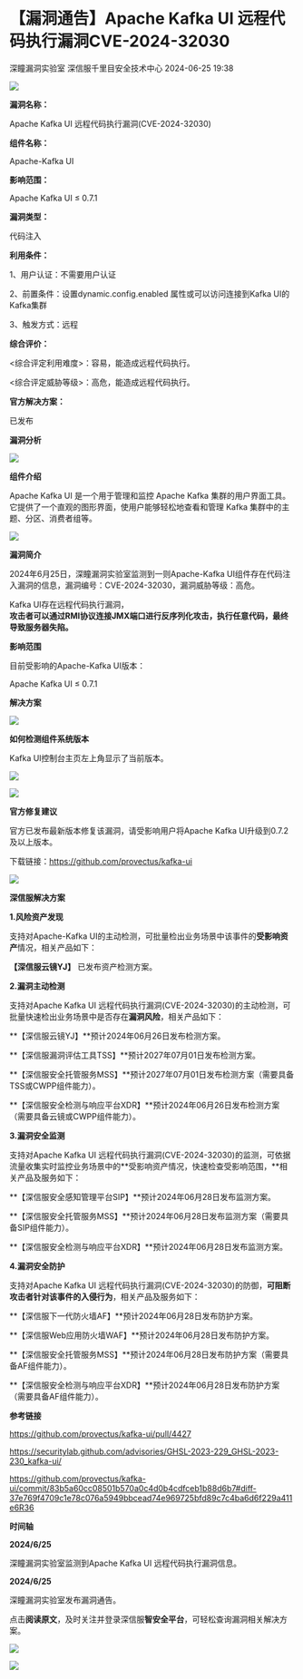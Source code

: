 #  【漏洞通告】Apache Kafka UI 远程代码执行漏洞CVE-2024-32030   
深瞳漏洞实验室  深信服千里目安全技术中心   2024-06-25 19:38  
  
![](https://mmbiz.qpic.cn/mmbiz_gif/w8NHw6tcQ5xzL29uN6Gia9VSOIFAKpyPR5TrOia2jCTahibCGM4lSfyKo5rpMGJLUSjXicc9Pejyzjr6e7hdMsygmw/640?wx_fmt=gif&from=appmsg "")  
  
**漏洞名称：**  
  
Apache Kafka UI 远程代码执行漏洞(CVE-2024-32030)  
  
**组件名称：**  
  
Apache-Kafka UI  
  
**影响范围：**  
  
Apache Kafka UI ≤ 0.7.1  
  
**漏洞类型：**  
  
代码注入  
  
**利用条件：**  
  
1、用户认证：不需要用户认证  
  
2、前置条件：设置dynamic.config.enabled 属性或可以访问连接到Kafka UI的Kafka集群  
  
3、触发方式：远程  
  
**综合评价：**  
  
<综合评定利用难度>：容易，能造成远程代码执行。  
  
<综合评定威胁等级>：高危，能造成远程代码执行。  
  
**官方解决方案：**  
  
已发布  
  
  
  
  
**漏洞分析**  
  
![](https://mmbiz.qpic.cn/mmbiz_gif/w8NHw6tcQ5xzL29uN6Gia9VSOIFAKpyPRdM2cadOoaBcBVwKDQb3Ymzf8GIuFFa4wvwpttBF55N1DoIicfr6PVCA/640?wx_fmt=gif&from=appmsg "")  
  
**组件介绍**  
  
Apache Kafka UI 是一个用于管理和监控 Apache Kafka 集群的用户界面工具。它提供了一个直观的图形界面，使用户能够轻松地查看和管理 Kafka 集群中的主题、分区、消费者组等。  
  
![](https://mmbiz.qpic.cn/mmbiz_gif/w8NHw6tcQ5xzL29uN6Gia9VSOIFAKpyPRdM2cadOoaBcBVwKDQb3Ymzf8GIuFFa4wvwpttBF55N1DoIicfr6PVCA/640?wx_fmt=gif&from=appmsg "")  
  
**漏洞简介**  
  
2024年6月25日，深瞳漏洞实验室监测到一则Apache-Kafka UI组件存在代码注入漏洞的信息，漏洞编号：CVE-2024-32030，漏洞威胁等级：高危。  
  
Kafka UI存在远程代码执行漏洞，  
**攻击者可以通过RMI协议连接JMX端口进行反序列化攻击，执行任意代码，最终导致服务器失陷。**  
  
  
**影响范围**  
  
目前受影响的Apache-Kafka UI版本：  
  
Apache Kafka UI ≤ 0.7.1  
  
  
  
**解决方案**  
  
![](https://mmbiz.qpic.cn/mmbiz_gif/w8NHw6tcQ5xzL29uN6Gia9VSOIFAKpyPRdM2cadOoaBcBVwKDQb3Ymzf8GIuFFa4wvwpttBF55N1DoIicfr6PVCA/640?wx_fmt=gif&from=appmsg "")  
  
**如何检测组件系统版本**  
  
  
Kafka UI控制台主页左上角显示了当前版本。  
  
![](https://mmbiz.qpic.cn/mmbiz_png/w8NHw6tcQ5xzL29uN6Gia9VSOIFAKpyPRicj3lavvOwyabiaJlNHvIR7zUsFccp7psyp5ibZbEawxrKcgkG81LpDdA/640?wx_fmt=png&from=appmsg "")  
  
  
![](https://mmbiz.qpic.cn/mmbiz_gif/w8NHw6tcQ5xzL29uN6Gia9VSOIFAKpyPRdM2cadOoaBcBVwKDQb3Ymzf8GIuFFa4wvwpttBF55N1DoIicfr6PVCA/640?wx_fmt=gif&from=appmsg "")  
  
**官方修复建议**  
  
  
官方已发布最新版本修复该漏洞，请受影响用户将Apache Kafka UI升级到0.7.2及以上版本。  
  
下载链接：https://github.com/provectus/kafka-ui  
  
![](https://mmbiz.qpic.cn/mmbiz_gif/w8NHw6tcQ5xzL29uN6Gia9VSOIFAKpyPRdM2cadOoaBcBVwKDQb3Ymzf8GIuFFa4wvwpttBF55N1DoIicfr6PVCA/640?wx_fmt=gif&from=appmsg "")  
  
**深信服解决方案**  
  
  
**1.风险资产发现**  
  
支持对Apache-Kafka UI的主动检测，可批量检出业务场景中该事件的**受影响资产**情况，相关产品如下：  
  
**【深信服云镜YJ】** 已发布资产检测方案。  
  
  
**2.漏洞主动检测**  
  
支持对Apache Kafka UI 远程代码执行漏洞(CVE-2024-32030)的主动检测，可批量快速检出业务场景中是否存在**漏洞风险**，相关产品如下：  
  
**【深信服云镜YJ】**预计2024年06月26日发布检测方案。  
  
**【深信服漏洞评估工具TSS】**预计2027年07月01日发布检测方案。  
  
**【深信服安全托管服务MSS】**预计2027年07月01日发布检测方案（需要具备TSS或CWPP组件能力）。  
  
**【深信服安全检测与响应平台XDR】**预计2024年06月26日发布检测方案（需要具备云镜或CWPP组件能力）。  
  
  
**3.漏洞安全监测**  
  
支持对Apache Kafka UI 远程代码执行漏洞(CVE-2024-32030)的监测，可依据流量收集实时监控业务场景中的**受影响资产情况，快速检查受影响范围，**相关产品及服务如下：  
  
**【深信服安全感知管理平台SIP】**预计2024年06月28日发布监测方案。  
  
**【深信服安全托管服务MSS】**预计2024年06月28日发布监测方案（需要具备SIP组件能力）。  
  
**【深信服安全检测与响应平台XDR】**预计2024年06月28日发布监测方案。  
  
  
**4.漏洞安全防护**  
  
支持对Apache Kafka UI 远程代码执行漏洞(CVE-2024-32030)的防御，**可阻断攻击者针对该事件的入侵行为**，相关产品及服务如下：  
  
**【深信服下一代防火墙AF】**预计2024年06月28日发布防护方案。  
  
**【深信服Web应用防火墙WAF】**预计2024年06月28日发布防护方案。  
  
**【深信服安全托管服务MSS】**预计2024年06月28日发布防护方案（需要具备AF组件能力）。  
  
**【深信服安全检测与响应平台XDR】**预计2024年06月28日发布防护方案（需要具备AF组件能力）。  
  
  
  
**参考链接**  
  
  
https://github.com/provectus/kafka-ui/pull/4427  
  
https://securitylab.github.com/advisories/GHSL-2023-229_GHSL-2023-230_kafka-ui/  
  
https://github.com/provectus/kafka-ui/commit/83b5a60cc08501b570a0c4d0b4cdfceb1b88d6b7#diff-37e769f4709c1e78c076a5949bbcead74e969725bfd89c7c4ba6d6f229a411e6R36  
  
  
**时间轴**  
  
  
  
**2024/6/25**  
  
深瞳漏洞实验室监测到Apache Kafka UI 远程代码执行漏洞信息。  
  
  
**2024/6/25**  
  
深瞳漏洞实验室发布漏洞通告。  
  
  
点击**阅读原文**，及时关注并登录深信服**智安全平台**，可轻松查询漏洞相关解决方案。  
  
![](https://mmbiz.qpic.cn/mmbiz_png/w8NHw6tcQ5xzL29uN6Gia9VSOIFAKpyPRMqxthCmnCxUtfYkyGxHOyjlu5E93PtOaXKGIGQoS0bSR75P5ymxK7g/640?wx_fmt=png&from=appmsg "")  
  
  
![](https://mmbiz.qpic.cn/mmbiz_jpg/w8NHw6tcQ5zvcIHbwGGYKbqDVYsVKzNNia1jYtHf49C7133AlDXAgex2W4lFvpia56tjQQDkiauNBrl08YbxqG01A/640?wx_fmt=jpeg&from=appmsg "")  
  
  
